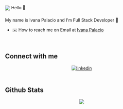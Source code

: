 <img src= "https://i.postimg.cc/3RwDsXcF/Timmerman-gaming-2.png" align="center"/> 
Hello 👋

###

<div> My name is Ivana Palacio and I'm Full Stack Developer 🚀</div>    

- ✉️ How to reach me  on Email at [Ivana Palacio](mailto:ivanapalacioo@gmail.com)  
  
<br/>

## Connect with me  
<div align="center">
</a>
<a href="https://www.linkedin.com/in/ivanapalacio/" target="_blank">
<img src=https://img.shields.io/badge/linkedin-%231E77B5.svg?&style=for-the-badge&logo=linkedin&logoColor=white alt=linkedin style="margin-bottom: 5px;" />
</a>  
</div>  
  
<br/> 
 <h2>Github Stats</h2> 
<div align="center"><img src="https://github-readme-stats.vercel.app/api?username=IvanaPalacio&theme=radical&show_icons=true&count_private=true&hide_border=true" align="center" /></div> 
